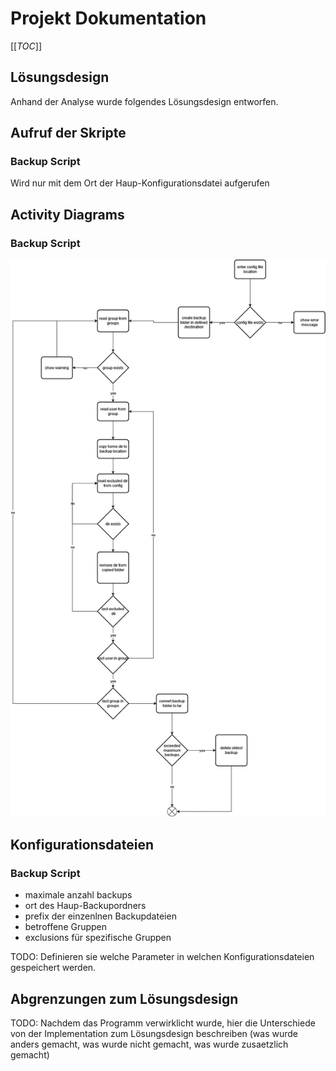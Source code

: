 # Projekt Dokumentation

[[_TOC_]]

## Lösungsdesign
Anhand der Analyse wurde folgendes Lösungsdesign entworfen.

## Aufruf der Skripte

### Backup Script
Wird nur mit dem Ort der Haup-Konfigurationsdatei aufgerufen


## Activity Diagrams

### Backup Script
![haha u blind](backupScript.png "diagram")



## Konfigurationsdateien

### Backup Script
- maximale anzahl backups
- ort des Haup-Backupordners
- prefix der einzenlnen Backupdateien
- betroffene Gruppen
- exclusions für spezifische Gruppen

TODO: Definieren sie welche Parameter in welchen Konfigurationsdateien gespeichert werden.

## Abgrenzungen zum Lösungsdesign

TODO: Nachdem das Programm verwirklicht wurde, hier die Unterschiede von der Implementation zum Lösungsdesign beschreiben (was wurde anders gemacht, was wurde nicht gemacht, was wurde zusaetzlich gemacht)
